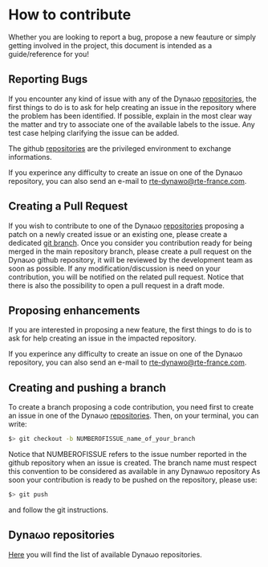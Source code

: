 # How to contribute

Whether you are looking to report a bug, propose a new feauture or simply getting involved in the project, this document is intended as a guide/reference for you!

<a name="reporting_bugs"></a>

## Reporting Bugs
If you encounter any kind of issue with any of the Dyna&omega;o [repositories](https://github.com/dynawo), the first things to do is to ask for help creating an issue in the repository where the problem has been identified. If possible, explain in the most clear way the matter and try to associate one of the available labels to the issue. Any test case helping clarifying the issue can be added.

The github [repositories](https://github.com/dynawo) are the privileged environment to exchange informations.

If you experince any difficulty to create an issue on one of the Dyna&omega;o repository, you can also send an e-mail to [rte-dynawo@rte-france.com](mailto:rte-dynawo@rte-france.com).

## Creating a Pull Request
If you wish to contribute to one of the Dyna&omega;o [repositories](https://github.com/dynawo) proposing a patch on a newly created issue or an existing one, please create a dedicated [git branch](#branch_creation). Once you consider you contribution ready for being merged in the main repository branch, please create a pull request on the Dyna&omega;o github repository, it will be reviewed by the development team as soon as possible. If any modification/discussion is need on your contribution, you will be notified on the related pull request. Notice that there is also the possibility to open a pull request in a draft mode.

## Proposing enhancements
If you are interested in proposing a new feature, the first things to do is to ask for help creating an issue in the impacted repository.

If you experince any difficulty to create an issue on one of the Dyna&omega;o repository, you can also send an e-mail to [rte-dynawo@rte-france.com](mailto:rte-dynawo@rte-france.com).

<a name="branch_creation"></a>

## Creating and pushing a branch
To create a branch proposing a code contribution, you need first to create an issue in one of the Dyna&omega;o [repositories](https://github.com/dynawo).
Then, on your terminal, you can write:
``` bash
$> git checkout -b NUMBEROFISSUE_name_of_your_branch
```
Notice that NUMBEROFISSUE refers to the issue number reported in the github repository when an issue is created. The branch name must respect this convention to be considered as available in any Dynaw&omega;o repository
As soon your contribution is ready to be pushed on the repository, please use:
``` bash
$> git push
```
and follow the git instructions.

<a name="repositories"></a>

## Dyna&omega;o repositories
[Here](https://github.com/dynawo) you will find the list of available Dyna&omega;o repositories.